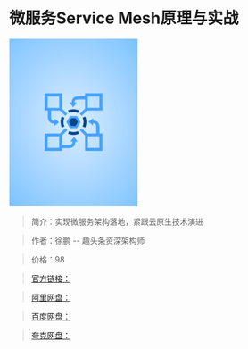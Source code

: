 # 微服务Service Mesh原理与实战

![img](../../assets/Ciqc1F_cHYiABcpDAABKDfHKGPo732.png)

> 简介：实现微服务架构落地，紧跟云原生技术演进

> 作者：徐鹏 -- 趣头条资深架构师

> 价格：98

> [官方链接：]()

> [阿里网盘：]()

> [百度网盘：]()

> [夸克网盘：]()
